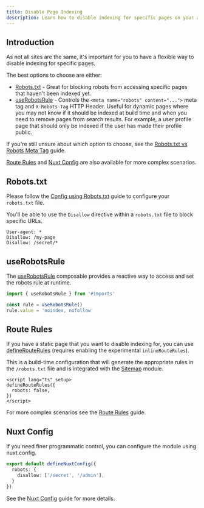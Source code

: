 ```yaml
---
title: Disable Page Indexing
description: Learn how to disable indexing for specific pages on your app.
---
```


## Introduction

As not all sites are the same, it's important for you to have a flexible way to disable indexing for specific pages.

The best options to choose are either:
- [Robots.txt](#robotstxt) - Great for blocking robots from accessing specific pages that haven't been indexed yet.
- [useRobotsRule](#userobotsrule) - Controls the `<meta name="robots" content="...">` meta tag and `X-Robots-Tag` HTTP Header. Useful for dynamic pages where you may not know if it should be indexed at build time and when you need to remove pages from search results. For example, a user profile page that should only be indexed if the user has made their profile public.

If you're still unsure about which option to choose, see the [Robots.txt vs Robots Meta Tag](/docs/robots/guides/robots-txt-vs-meta-tag) guide.

[Route Rules](#route-rules) and [Nuxt Config](#nuxt-config) are also available for more complex scenarios.

## Robots.txt

Please follow the [Config using Robots.txt](/docs/robots/guides/robots-txt) guide to configure your `robots.txt` file.

You'll be able to use the `Disallow` directive within a `robots.txt` file to block specific URLs.

```robots-txt [public/_robots.txt]
User-agent: *
Disallow: /my-page
Disallow: /secret/*
```

## useRobotsRule

The [useRobotsRule](/docs/robots/api/use-robots-rule) composable provides a reactive way to access and set the robots rule at runtime.

```ts
import { useRobotsRule } from '#imports'

const rule = useRobotsRule()
rule.value = 'noindex, nofollow'
```

## Route Rules

If you have a static page that you want to disable indexing for, you can use [defineRouteRules](https://nuxt.com/docs/api/utils/define-route-rules) (requires enabling the experimental `inlineRouteRules`).

This is a build-time configuration that will generate the appropriate rules in the `/robots.txt` file and is integrated with the [Sitemap](/docs/sitemap/guides/robots) module.

```vue [pages/about.vue]
<script lang="ts" setup>
defineRouteRules({
  robots: false,
})
</script>
```

For more complex scenarios see the [Route Rules](/docs/robots/guides/route-rules) guide.

## Nuxt Config

If you need finer programmatic control, you can configure the module using nuxt.config.

```ts [nuxt.config.ts]
export default defineNuxtConfig({
  robots: {
    disallow: ['/secret', '/admin'],
  }
})
```

See the [Nuxt Config](/docs/robots/guides/nuxt-config) guide for more details.
